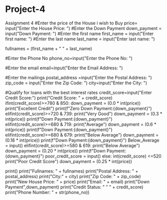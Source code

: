 # Project-4
Assignment 4
#Enter the price of the House i wish to Buy
price= input("Enter the House Price: ")
#Enter the Down Payment
down_payment = input("Down Payment: ")
#Enter the first name
first_name = input("Enter first name: ")
#Enter the last name
last_name = input("Enter last name: ")

fullnames = (first_name + " " + last_name)

#Enter the Phone No
phone_no=input("Enter the Phone No: ")

#Enter the email
email=input("Enter the Email Address: ")

#Enter the mailings
postal_address =input("Enter the Postal Address: ")
zip_code = input("Enter the Zip Code: ")
city=input("Enter the City: ")

#Qualify for loans with the best interest rates
credit_score=input("Enter Credit Score:")
print("Credit Score: " + credit_score)
ifint(credit_score)>=780 & 850:
down_payment = (0.0 * int(price))
print("Excellent Credit")
print(f"Zero Down Payment:{down_payment}")
elifint(credit_score)>=720 & 739:
print("Very Good")
down_payment = (0.3 * int(price))
print(f"Down Payment:{down_payment}")
elifint(credit_score)>=680 & 719:
print("Average")
down_payment = (0.6 * int(price))
print(f"Down Payment:{down_payment}")
elifint(credit_score)>=680 & 679:
print("Below Average")
down_payment = (0.18 * int(price))
print(f"Down Payment:{down_payment}")
Below_Average = input()
elifint(credit_score)>=580 & 619:
print("Below Average")
down_payment = (0.20 * int(price))
print(f"Down Payment:{down_payment}")
poor_credit_score = input()
else:
int(credit_score) <=520
print("Poor Credit Score")
down_payment = (0.25 * int(price))

print()
print("Fullnames: " + fullnames)
print("Postal Address: " + postal_address)
print("City:" + city)
print("Zip Code: " + zip_code)
print("New House Price: " + price)
print("Email: " + email)
print("Down Payment",down_payment)
print("Credit Status: " " " + credit_score)
print("Phone Number: " + str(phone_no))

